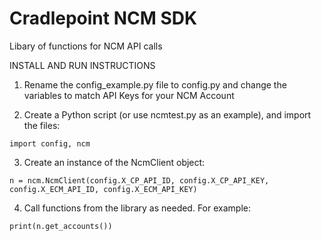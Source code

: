 # Cradlepoint NCM SDK
Libary of functions for NCM API calls

INSTALL AND RUN INSTRUCTIONS

1. Rename the config_example.py file to config.py and change the variables to match API Keys for your NCM Account

2. Create a Python script (or use ncmtest.py as an example), and import the files:
```
import config, ncm
```

3. Create an instance of the NcmClient object:
```
n = ncm.NcmClient(config.X_CP_API_ID, config.X_CP_API_KEY, config.X_ECM_API_ID, config.X_ECM_API_KEY)
```

4. Call functions from the library as needed. For example:
```
print(n.get_accounts())
```
